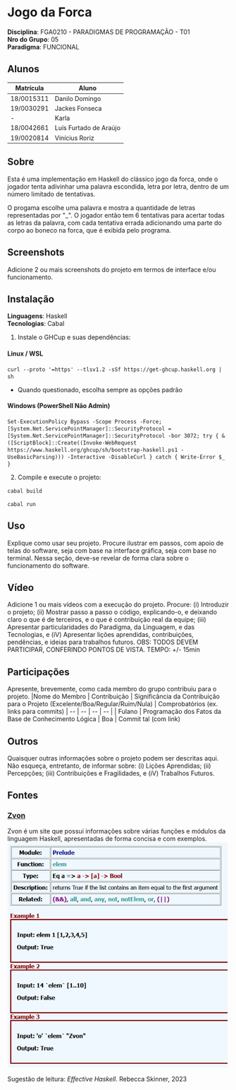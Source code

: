 # Jogo da Forca

**Disciplina**: FGA0210 - PARADIGMAS DE PROGRAMAÇÃO - T01 <br>
**Nro do Grupo**: 05<br>
**Paradigma**: FUNCIONAL<br>

## Alunos
|Matrícula | Aluno |
| -- | -- |
| 18/0015311 |  Danilo Domingo |
| 19/0030291 |  Jackes Fonseca |
| - |  Karla |
| 18/0042661 |  Luís Furtado de Araújo|
| 19/0020814 |  Vinícius Roriz |

## Sobre 
Esta é uma implementação em Haskell do clássico jogo da forca, onde o jogador tenta adivinhar uma palavra escondida, letra por letra, dentro de um número limitado de tentativas.

O progama escolhe uma palavra e mostra a quantidade de letras representadas por "_". O jogador então tem 6 tentativas para acertar todas as letras da palavra, com cada tentativa errada adicionando uma parte do corpo ao boneco na forca, que é exibida pelo programa.

## Screenshots
Adicione 2 ou mais screenshots do projeto em termos de interface e/ou funcionamento.

## Instalação 
**Linguagens**: Haskell<br>
**Tecnologias**: Cabal<br>

1. Instale o GHCup e suas dependências:
#### Linux / WSL
```
curl --proto '=https' --tlsv1.2 -sSf https://get-ghcup.haskell.org | sh
```
- Quando questionado, escolha sempre as opções padrão
#### Windows (PowerShell Não Admin)
```
Set-ExecutionPolicy Bypass -Scope Process -Force;[System.Net.ServicePointManager]::SecurityProtocol = [System.Net.ServicePointManager]::SecurityProtocol -bor 3072; try { & ([ScriptBlock]::Create((Invoke-WebRequest https://www.haskell.org/ghcup/sh/bootstrap-haskell.ps1 -UseBasicParsing))) -Interactive -DisableCurl } catch { Write-Error $_ }
```
2. Compile e execute o projeto:
```
cabal build
```  
```
cabal run
```

## Uso 
Explique como usar seu projeto.
Procure ilustrar em passos, com apoio de telas do software, seja com base na interface gráfica, seja com base no terminal.
Nessa seção, deve-se revelar de forma clara sobre o funcionamento do software.

## Vídeo
Adicione 1 ou mais vídeos com a execução do projeto.
Procure: 
(i) Introduzir o projeto;
(ii) Mostrar passo a passo o código, explicando-o, e deixando claro o que é de terceiros, e o que é contribuição real da equipe;
(iii) Apresentar particularidades do Paradigma, da Linguagem, e das Tecnologias, e
(iV) Apresentar lições aprendidas, contribuições, pendências, e ideias para trabalhos futuros.
OBS: TODOS DEVEM PARTICIPAR, CONFERINDO PONTOS DE VISTA.
TEMPO: +/- 15min

## Participações
Apresente, brevemente, como cada membro do grupo contribuiu para o projeto.
|Nome do Membro | Contribuição | Significância da Contribuição para o Projeto (Excelente/Boa/Regular/Ruim/Nula) | Comprobatórios (ex. links para commits)
| -- | -- | -- | -- |
| Fulano  |  Programação dos Fatos da Base de Conhecimento Lógica | Boa | Commit tal (com link)

## Outros 
Quaisquer outras informações sobre o projeto podem ser descritas aqui. Não esqueça, entretanto, de informar sobre:
(i) Lições Aprendidas;
(ii) Percepções;
(iii) Contribuições e Fragilidades, e
(iV) Trabalhos Futuros.

## Fontes
### [Zvon](http://www.zvon.org/other/haskell/Outputglobal/index.html)
Zvon é um site que possui informações sobre várias funções e módulos da linguagem Haskell, apresentadas de forma concisa e com exemplos.  
<img src="img/zvon.png" width="500"/>

Sugestão de leitura: 
*Effective Haskell*. Rebecca Skinner, 2023
